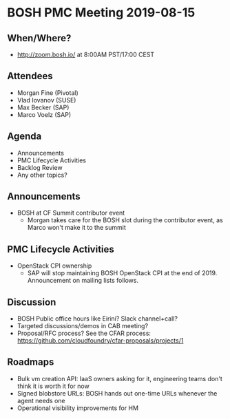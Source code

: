 # BOSH PMC Meeting 2019-08-15

## When/Where?
* http://zoom.bosh.io/ at 8:00AM PST/17:00 CEST

## Attendees
* Morgan Fine (Pivotal)
* Vlad Iovanov (SUSE)
* Max Becker (SAP)
* Marco Voelz (SAP)

## Agenda

* Announcements
* PMC Lifecycle Activities
* Backlog Review
* Any other topics?

## Announcements
* BOSH at CF Summit contributor event
  * Morgan takes care for the BOSH slot during the contributor event, as Marco won't make it to the summit

## PMC Lifecycle Activities
* OpenStack CPI ownership
  * SAP will stop maintaining BOSH OpenStack CPI at the end of 2019. Announcement on mailing lists follows.

## Discussion
* BOSH Public office hours like Eirini? Slack channel+call?
* Targeted discussions/demos in CAB meeting?
* Proposal/RFC process? See the CFAR process: https://github.com/cloudfoundry/cfar-proposals/projects/1

## Roadmaps
* Bulk vm creation API: IaaS owners asking for it, engineering teams don't think it is worth it for now
* Signed blobstore URLs: BOSH hands out one-time URLs whenever the agent needs one
* Operational visibility improvements for HM
